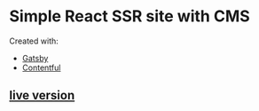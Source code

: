 # Simple React SSR site with CMS

Created with:
* [Gatsby](http://gatsbyjs.com/) 
* [Contentful](https://www.contentful.com)

## [live version](https://eloquent-leavitt-082969.netlify.com/)